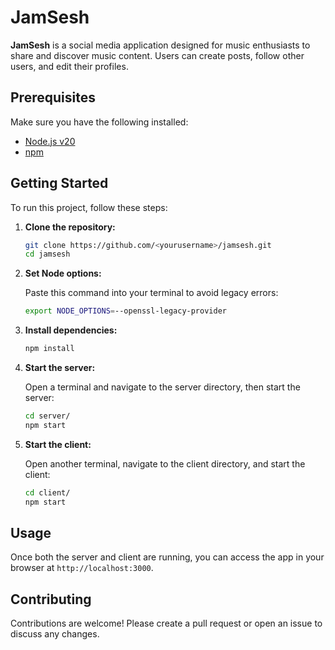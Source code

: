 # JamSesh

**JamSesh** is a social media application designed for music enthusiasts to share and discover music content. Users can create posts, follow other users, and edit their profiles.

## Prerequisites

Make sure you have the following installed:
- [Node.js v20](https://nodejs.org/)
- [npm](https://www.npmjs.com/)

## Getting Started

To run this project, follow these steps:

1. **Clone the repository:**

    ```sh
    git clone https://github.com/<yourusername>/jamsesh.git
    cd jamsesh
    ```

2. **Set Node options:**

    Paste this command into your terminal to avoid legacy errors:

    ```sh
    export NODE_OPTIONS=--openssl-legacy-provider
    ```

3. **Install dependencies:**

    ```sh
    npm install
    ```

4. **Start the server:**

    Open a terminal and navigate to the server directory, then start the server:

    ```sh
    cd server/
    npm start
    ```

5. **Start the client:**

    Open another terminal, navigate to the client directory, and start the client:

    ```sh
    cd client/
    npm start
    ```

## Usage

Once both the server and client are running, you can access the app in your browser at `http://localhost:3000`.

## Contributing

Contributions are welcome! Please create a pull request or open an issue to discuss any changes.
